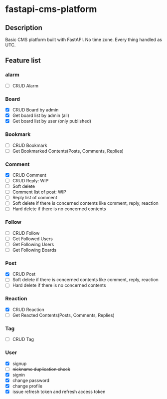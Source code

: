 # fastapi-cms-platform

## Description

Basic CMS platform built with FastAPI.
No time zone. Every thing handled as UTC.

## Feature list

### alarm

- [ ] CRUD Alarm

### Board

- [x] CRUD Board by admin
- [x] Get board list by admin (all)
- [x] Get board list by user (only published)

### Bookmark

- [ ] CRUD Bookmark
- [ ] Get Bookmarked Contents(Posts, Comments, Replies)

### Comment

- [x] CRUD Comment
- [ ] CRUD Reply: WIP
- [ ] Soft delete
- [ ] Comment list of post: WIP
- [ ] Reply list of comment
- [ ] Soft delete if there is concerned contents like comment, reply, reaction
- [ ] Hard delete if there is no concerned contents

### Follow

- [ ] CRUD Follow
- [ ] Get Followed Users
- [ ] Get Following Users
- [ ] Get Following Boards

### Post

- [x] CRUD Post
- [ ] Soft delete if there is concerned contents like comment, reply, reaction
- [ ] Hard delete if there is no concerned contents

### Reaction

- [x] CRUD Reaction
- [ ] Get Reacted Contents(Posts, Comments, Replies)

### Tag

- [ ] CRUD Tag

### User

- [x] signup
- [ ] ~~nickname duplication check~~
- [x] signin
- [x] change password
- [x] change profile
- [x] issue refresh token and refresh access token

